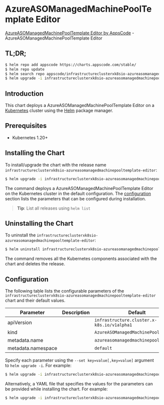 # AzureASOManagedMachinePoolTemplate Editor

[AzureASOManagedMachinePoolTemplate Editor by AppsCode](https://appscode.com) - AzureASOManagedMachinePoolTemplate Editor

## TL;DR;

```bash
$ helm repo add appscode https://charts.appscode.com/stable/
$ helm repo update
$ helm search repo appscode/infrastructureclusterxk8sio-azureasomanagedmachinepooltemplate-editor --version=v0.26.0
$ helm upgrade -i infrastructureclusterxk8sio-azureasomanagedmachinepooltemplate-editor appscode/infrastructureclusterxk8sio-azureasomanagedmachinepooltemplate-editor -n default --create-namespace --version=v0.26.0
```

## Introduction

This chart deploys a AzureASOManagedMachinePoolTemplate Editor on a [Kubernetes](http://kubernetes.io) cluster using the [Helm](https://helm.sh) package manager.

## Prerequisites

- Kubernetes 1.20+

## Installing the Chart

To install/upgrade the chart with the release name `infrastructureclusterxk8sio-azureasomanagedmachinepooltemplate-editor`:

```bash
$ helm upgrade -i infrastructureclusterxk8sio-azureasomanagedmachinepooltemplate-editor appscode/infrastructureclusterxk8sio-azureasomanagedmachinepooltemplate-editor -n default --create-namespace --version=v0.26.0
```

The command deploys a AzureASOManagedMachinePoolTemplate Editor on the Kubernetes cluster in the default configuration. The [configuration](#configuration) section lists the parameters that can be configured during installation.

> **Tip**: List all releases using `helm list`

## Uninstalling the Chart

To uninstall the `infrastructureclusterxk8sio-azureasomanagedmachinepooltemplate-editor`:

```bash
$ helm uninstall infrastructureclusterxk8sio-azureasomanagedmachinepooltemplate-editor -n default
```

The command removes all the Kubernetes components associated with the chart and deletes the release.

## Configuration

The following table lists the configurable parameters of the `infrastructureclusterxk8sio-azureasomanagedmachinepooltemplate-editor` chart and their default values.

|     Parameter      | Description |                        Default                        |
|--------------------|-------------|-------------------------------------------------------|
| apiVersion         |             | <code>infrastructure.cluster.x-k8s.io/v1alpha1</code> |
| kind               |             | <code>AzureASOManagedMachinePoolTemplate</code>       |
| metadata.name      |             | <code>azureasomanagedmachinepooltemplate</code>       |
| metadata.namespace |             | <code>default</code>                                  |


Specify each parameter using the `--set key=value[,key=value]` argument to `helm upgrade -i`. For example:

```bash
$ helm upgrade -i infrastructureclusterxk8sio-azureasomanagedmachinepooltemplate-editor appscode/infrastructureclusterxk8sio-azureasomanagedmachinepooltemplate-editor -n default --create-namespace --version=v0.26.0 --set apiVersion=infrastructure.cluster.x-k8s.io/v1alpha1
```

Alternatively, a YAML file that specifies the values for the parameters can be provided while
installing the chart. For example:

```bash
$ helm upgrade -i infrastructureclusterxk8sio-azureasomanagedmachinepooltemplate-editor appscode/infrastructureclusterxk8sio-azureasomanagedmachinepooltemplate-editor -n default --create-namespace --version=v0.26.0 --values values.yaml
```
